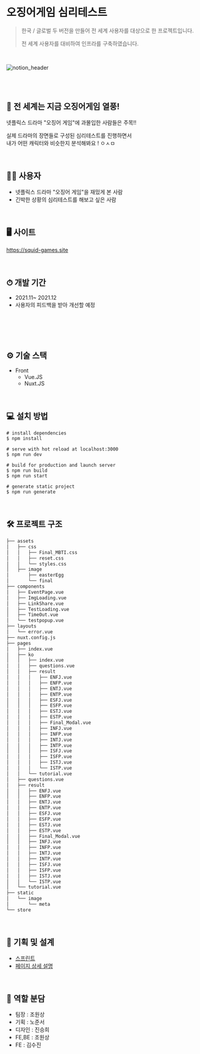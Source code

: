 # 오징어게임 심리테스트

> 한국 / 글로벌 두 버전을 만들어 전 세계 사용자를 대상으로 한 프로젝트입니다.
>
> 전 세계 사용자를 대비하여 인프라를 구축하였습니다.

<br>

![notion_header](https://user-images.githubusercontent.com/85085844/146677929-d30f3272-68a4-4afe-bb3f-288affe52c76.png)

<br>
<br>

## 🦑 전 세계는 지금 오징어게임 열풍!

넷플릭스 드라마 "오징어 게임"에 과몰입한 사람들은 주목!!

실제 드라마의 장면들로 구성된 심리테스트를 진행하면서 <br>
내가 어떤 캐릭터와 비슷한지 분석해봐요 ! ㅇㅅㅁ

<br>

## 🙆‍♀️ 사용자

- 넷플릭스 드라마 "오징어 게임"을 재밌게 본 사람
- 긴박한 상황의 심리테스트를 해보고 싶은 사람

<br>

## 🖥 사이트

https://squid-games.site

<br>

## ⏱ 개발 기간

- 2021.11~ 2021.12
- 사용자의 피드백을 받아 개선할 예정

<br>

##

<br>

## ⚙️ 기술 스택

- Front
  - Vue.JS
  - Nuxt.JS

<br>

## 💻 설치 방법

```
# install dependencies
$ npm install

# serve with hot reload at localhost:3000
$ npm run dev

# build for production and launch server
$ npm run build
$ npm run start

# generate static project
$ npm run generate

```

<br>

## 🛠 프로젝트 구조

```bash
├── assets
│   ├── css
│   │   ├── Final_MBTI.css
│   │   ├── reset.css
│   │   └── styles.css
│   ├── image
│       ├── easterEgg
│       └── final
├── components
│   ├── EventPage.vue
│   ├── ImgLoading.vue
│   ├── LinkShare.vue
│   ├── TestLoading.vue
│   ├── TimeOut.vue
│   └── testpopup.vue
├── layouts
│   └── error.vue
├── nuxt.config.js
├── pages
│   ├── index.vue
│   ├── ko
│   │   ├── index.vue
│   │   ├── questions.vue
│   │   ├── result
│   │   │   ├── ENFJ.vue
│   │   │   ├── ENFP.vue
│   │   │   ├── ENTJ.vue
│   │   │   ├── ENTP.vue
│   │   │   ├── ESFJ.vue
│   │   │   ├── ESFP.vue
│   │   │   ├── ESTJ.vue
│   │   │   ├── ESTP.vue
│   │   │   ├── Final_Modal.vue
│   │   │   ├── INFJ.vue
│   │   │   ├── INFP.vue
│   │   │   ├── INTJ.vue
│   │   │   ├── INTP.vue
│   │   │   ├── ISFJ.vue
│   │   │   ├── ISFP.vue
│   │   │   ├── ISTJ.vue
│   │   │   └── ISTP.vue
│   │   └── tutorial.vue
│   ├── questions.vue
│   ├── result
│   │   ├── ENFJ.vue
│   │   ├── ENFP.vue
│   │   ├── ENTJ.vue
│   │   ├── ENTP.vue
│   │   ├── ESFJ.vue
│   │   ├── ESFP.vue
│   │   ├── ESTJ.vue
│   │   ├── ESTP.vue
│   │   ├── Final_Modal.vue
│   │   ├── INFJ.vue
│   │   ├── INFP.vue
│   │   ├── INTJ.vue
│   │   ├── INTP.vue
│   │   ├── ISFJ.vue
│   │   ├── ISFP.vue
│   │   ├── ISTJ.vue
│   │   └── ISTP.vue
│   └── tutorial.vue
├── static
│   └── image
│       └── meta
└── store
```

<br>

## 📑 기획 및 설계

- [스프린트](https://www.notion.so/ddusi/Sprint-Board-43ccbde594cc41c0b54a82d446ef44db)
- [페이지 상세 설명](https://github.com/ddusi/squid-game/wiki)

<br>

## 🔖 역할 분담

- 팀장 : 조원상
- 기획 : 노준서
- 디자인 : 진승희
- FE,BE : 조원상
- FE : 김수진
